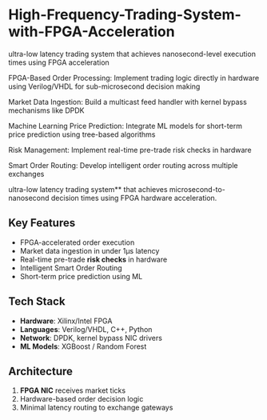 # High-Frequency-Trading-System-with-FPGA-Acceleration
ultra-low latency trading system that achieves nanosecond-level execution times using FPGA acceleration


FPGA-Based Order Processing: Implement trading logic directly in hardware using Verilog/VHDL for sub-microsecond decision making

Market Data Ingestion: Build a multicast feed handler with kernel bypass mechanisms like DPDK

Machine Learning Price Prediction: Integrate ML models for short-term price prediction using tree-based algorithms

Risk Management: Implement real-time pre-trade risk checks in hardware

Smart Order Routing: Develop intelligent order routing across multiple exchanges

ultra-low latency trading system** that achieves microsecond-to-nanosecond decision times using FPGA hardware acceleration.

## Key Features
- FPGA-accelerated order execution
- Market data ingestion in under 1µs latency
- Real-time pre-trade **risk checks** in hardware
- Intelligent Smart Order Routing
- Short-term price prediction using ML

## Tech Stack
- **Hardware**: Xilinx/Intel FPGA
- **Languages**: Verilog/VHDL, C++, Python
- **Network**: DPDK, kernel bypass NIC drivers
- **ML Models**: XGBoost / Random Forest

## Architecture
1. **FPGA NIC** receives market ticks
2. Hardware-based order decision logic
3. Minimal latency routing to exchange gateways
